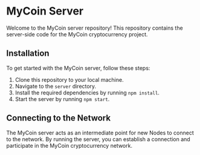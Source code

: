 # MyCoin Server
Welcome to the MyCoin server repository! This repository contains the server-side code for the MyCoin cryptocurrency project.

## Installation

To get started with the MyCoin server, follow these steps:

1. Clone this repository to your local machine.
2. Navigate to the `server` directory.
3. Install the required dependencies by running `npm install`.
4. Start the server by running `npm start`.

## Connecting to the Network

The MyCoin server acts as an intermediate point for new Nodes to connect to the network. By running the server, you can establish a connection and participate in the MyCoin cryptocurrency network.